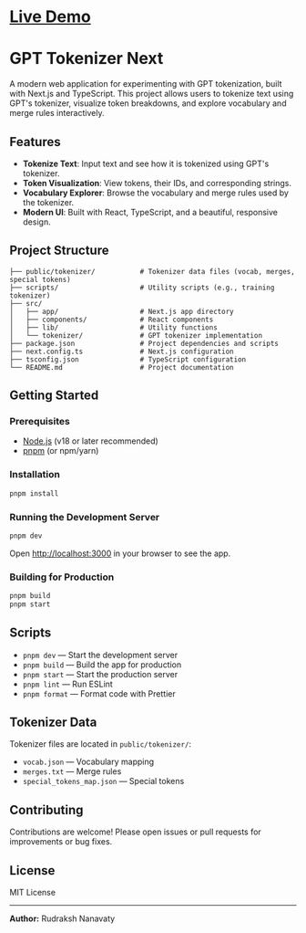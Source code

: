 # [Live Demo](https://gpt4-tokenizer-sable.vercel.app/)

# GPT Tokenizer Next

A modern web application for experimenting with GPT tokenization, built with Next.js and TypeScript. This project allows users to tokenize text using GPT's tokenizer, visualize token breakdowns, and explore vocabulary and merge rules interactively.

## Features

-   **Tokenize Text**: Input text and see how it is tokenized using GPT's tokenizer.
-   **Token Visualization**: View tokens, their IDs, and corresponding strings.
-   **Vocabulary Explorer**: Browse the vocabulary and merge rules used by the tokenizer.
-   **Modern UI**: Built with React, TypeScript, and a beautiful, responsive design.

## Project Structure

```
├── public/tokenizer/           # Tokenizer data files (vocab, merges, special tokens)
├── scripts/                    # Utility scripts (e.g., training tokenizer)
├── src/
│   ├── app/                    # Next.js app directory
│   ├── components/             # React components
│   ├── lib/                    # Utility functions
│   └── tokenizer/              # GPT tokenizer implementation
├── package.json                # Project dependencies and scripts
├── next.config.ts              # Next.js configuration
├── tsconfig.json               # TypeScript configuration
└── README.md                   # Project documentation
```

## Getting Started

### Prerequisites

-   [Node.js](https://nodejs.org/) (v18 or later recommended)
-   [pnpm](https://pnpm.io/) (or npm/yarn)

### Installation

```bash
pnpm install
```

### Running the Development Server

```bash
pnpm dev
```

Open [http://localhost:3000](http://localhost:3000) in your browser to see the app.

### Building for Production

```bash
pnpm build
pnpm start
```

## Scripts

-   `pnpm dev` — Start the development server
-   `pnpm build` — Build the app for production
-   `pnpm start` — Start the production server
-   `pnpm lint` — Run ESLint
-   `pnpm format` — Format code with Prettier

## Tokenizer Data

Tokenizer files are located in `public/tokenizer/`:

-   `vocab.json` — Vocabulary mapping
-   `merges.txt` — Merge rules
-   `special_tokens_map.json` — Special tokens

## Contributing

Contributions are welcome! Please open issues or pull requests for improvements or bug fixes.

## License

MIT License

---

**Author:** Rudraksh Nanavaty

